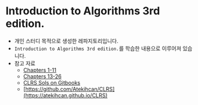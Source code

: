 # Introduction to Algorithms 3rd edition.

* 개인 스터디 목적으로 생성한 레파지토리입니다.
* `Introduction to Algorithms 3rd edition.`를 학습한 내용으로 이루어져 있습니다.
* 참고 자료
  * [Chapters 1-11](http://clrs.skanev.com/)
  * [Chapters 13-26](https://drive.google.com/file/d/0B5j2Nhwnx5ZWaHFoSVI3dFhhalU/view)
  * [CLRS Sols on Gitbooks](https://www.gitbook.com/book/cyberzhg/clrs/details)
  * [https://github.com/Atekihcan/CLRS](https://atekihcan.github.io/CLRS)
